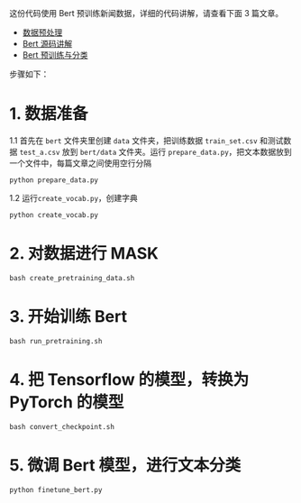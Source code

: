 这份代码使用 Bert 预训练新闻数据，详细的代码讲解，请查看下面 3 篇文章。



- [数据预处理](https://zhuanlan.zhihu.com/p/219698336)
- [Bert 源码讲解](https://zhuanlan.zhihu.com/p/219710200)
- [Bert 预训练与分类](https://zhuanlan.zhihu.com/p/219718670)






步骤如下：


# 1. 数据准备

1.1 首先在 `bert` 文件夹里创建 `data` 文件夹，把训练数据 `train_set.csv` 和测试数据  `test_a.csv` 放到 `bert/data` 文件夹。运行 `prepare_data.py`，把文本数据放到一个文件中，每篇文章之间使用空行分隔
```
python prepare_data.py
```

1.2 运行`create_vocab.py`，创建字典
```
python create_vocab.py
```

# 2. 对数据进行 MASK
```
bash create_pretraining_data.sh
```

# 3. 开始训练 Bert
```
bash run_pretraining.sh
```

# 4. 把 Tensorflow 的模型，转换为 PyTorch 的模型
```
bash convert_checkpoint.sh
```

# 5. 微调 Bert 模型，进行文本分类
```
python finetune_bert.py
```

